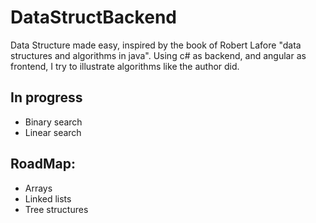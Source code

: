 # DataStructBackend

Data Structure made easy, inspired by the book of Robert Lafore "data structures and algorithms in java".
Using c# as backend, and angular as frontend, I try to illustrate algorithms like the author did.

## In progress

* Binary search
* Linear search

## RoadMap:

* Arrays
* Linked lists
* Tree structures

